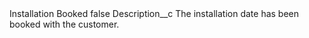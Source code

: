 <?xml version="1.0" encoding="UTF-8"?>
<CustomMetadata xmlns="http://soap.sforce.com/2006/04/metadata" xmlns:xsi="http://www.w3.org/2001/XMLSchema-instance" xmlns:xsd="http://www.w3.org/2001/XMLSchema">
    <label>Installation Booked</label>
    <protected>false</protected>
    <values>
        <field>Description__c</field>
        <value xsi:type="xsd:string">The installation date has been booked with the customer.</value>
    </values>
</CustomMetadata>
